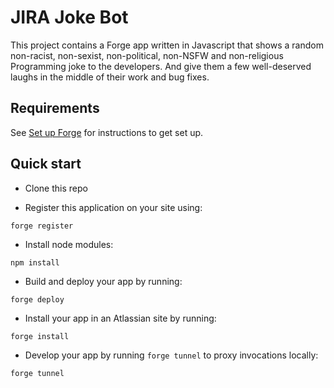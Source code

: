 # JIRA Joke Bot

This project contains a Forge app written in Javascript that shows a random non-racist, non-sexist, non-political, non-NSFW and non-religious Programming joke to the developers. And give them a few well-deserved laughs in the middle of their work and bug fixes.

## Requirements

See [Set up Forge](https://developer.atlassian.com/platform/forge/set-up-forge/) for instructions to get set up.

## Quick start

- Clone this repo

- Register this application on your site using:
```
forge register
```

- Install node modules:
```
npm install
```

- Build and deploy your app by running:
```
forge deploy
```

- Install your app in an Atlassian site by running:
```
forge install
```

- Develop your app by running `forge tunnel` to proxy invocations locally:
```
forge tunnel
```
